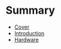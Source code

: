 # Summary

* [Cover](README.md)
* [Introduction](documentation/Introduction.md)
* [Hardware](documentation/Hardware.md)

